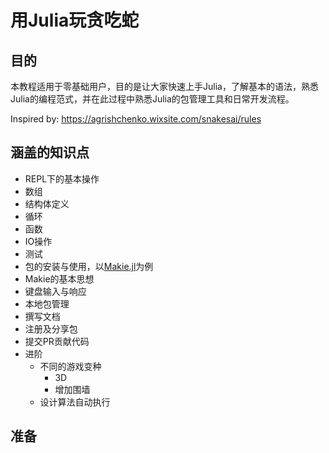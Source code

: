 # 用Julia玩贪吃蛇

## 目的

本教程适用于零基础用户，目的是让大家快速上手Julia，了解基本的语法，熟悉Julia的编程范式，并在此过程中熟悉Julia的包管理工具和日常开发流程。

Inspired by: https://agrishchenko.wixsite.com/snakesai/rules

## 涵盖的知识点

- REPL下的基本操作
- 数组
- 结构体定义
- 循环
- 函数
- IO操作
- 测试
- 包的安装与使用，以[Makie.jl](http://makie.juliaplots.org/)为例
- Makie的基本思想
- 键盘输入与响应
- 本地包管理
- 撰写文档
- 注册及分享包
- 提交PR贡献代码
- 进阶
  - 不同的游戏变种
    - 3D
    - 增加围墙
  - 设计算法自动执行

## 准备
